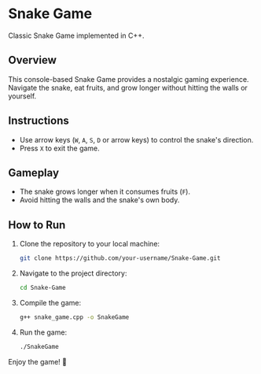 # Snake Game

Classic Snake Game implemented in C++.

## Overview
This console-based Snake Game provides a nostalgic gaming experience. Navigate the snake, eat fruits, and grow longer without hitting the walls or yourself.

## Instructions
- Use arrow keys (`W`, `A`, `S`, `D` or arrow keys) to control the snake's direction.
- Press `X` to exit the game.

## Gameplay
- The snake grows longer when it consumes fruits (`F`).
- Avoid hitting the walls and the snake's own body.

## How to Run
1. Clone the repository to your local machine:
   ```sh
   git clone https://github.com/your-username/Snake-Game.git
2. Navigate to the project directory:
   ```sh
   cd Snake-Game
3. Compile the game:
   ```sh
   g++ snake_game.cpp -o SnakeGame
4. Run the game:
   ```sh
   ./SnakeGame
Enjoy the game! 🐍

